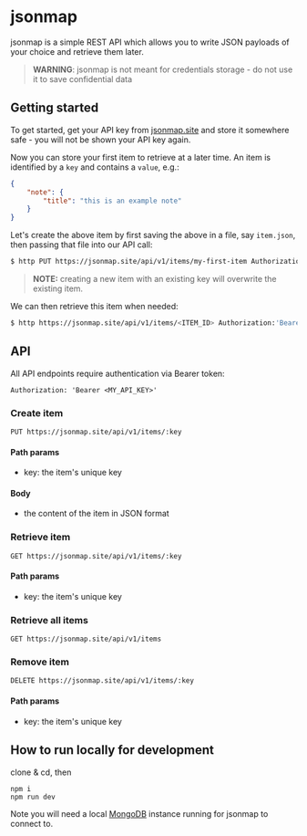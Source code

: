 # jsonmap

jsonmap is a simple REST API which allows you to write JSON payloads of your choice and retrieve them later.

> **WARNING**: jsonmap is not meant for credentials storage - do not use it to save confidential data

## Getting started

To get started, get your API key from [jsonmap.site](https://jsonmap.site) and store it somewhere safe - you will not be shown your API key again.

Now you can store your first item to retrieve at a later time. An item is identified by a `key` and contains a `value`, e.g.:

```json
{
    "note": {
        "title": "this is an example note"
    }
}
```

Let's create the above item by first saving the above in a file, say `item.json`, then passing that file into our API call:

```bash
$ http PUT https://jsonmap.site/api/v1/items/my-first-item Authorization:'Bearer <MY_API_KEY>' < item.json
```

> **NOTE:** creating a new item with an existing key will overwrite the existing item. 

We can then retrieve this item when needed:

```bash
$ http https://jsonmap.site/api/v1/items/<ITEM_ID> Authorization:'Bearer <MY_API_KEY>'
```

## API

All API endpoints require authentication via Bearer token:

`Authorization: 'Bearer <MY_API_KEY>'`

### Create item

`PUT https://jsonmap.site/api/v1/items/:key`

#### Path params

* key: the item's unique key

#### Body

* the content of the item in JSON format

### Retrieve item

`GET https://jsonmap.site/api/v1/items/:key`

#### Path params

* key: the item's unique key

### Retrieve all items

`GET https://jsonmap.site/api/v1/items`

### Remove item

`DELETE https://jsonmap.site/api/v1/items/:key`

#### Path params

* key: the item's unique key

## How to run locally for development

clone & cd, then

```
npm i
npm run dev
```

Note you will need a local [MongoDB](https://www.mongodb.com/) instance running for jsonmap to connect to.